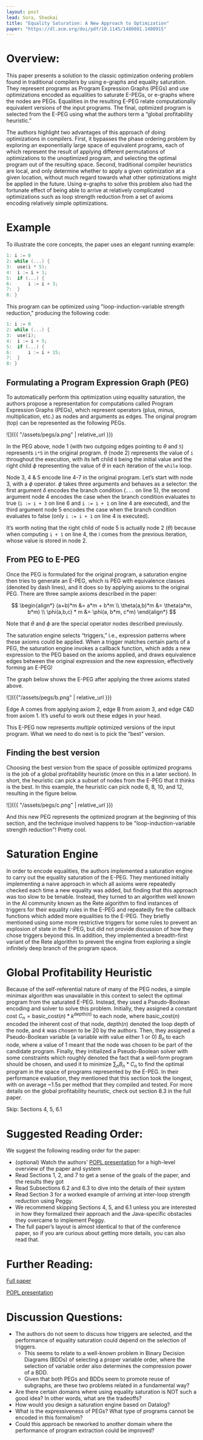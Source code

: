 ```yaml
---
layout: post
lead: Sora, Shaokai
title: "Equality Saturation: A New Approach to Optimization"
paper: "https://dl.acm.org/doi/pdf/10.1145/1480881.1480915"
---
```


<style>
    img {
        display: block;
        margin-left: auto;
        margin-right: auto;
        max-width: 80%;
        max-height: 400px;
    }
</style>

# Overview:
This paper presents a solution to the classic optimization ordering problem found in traditional compilers by using e-graphs and equality saturation. They represent programs as Program Expression Graphs (PEGs) and use optimizations encoded as equalities to saturate E-PEGs, or e-graphs where the nodes are PEGs. Equalities in the resulting E-PEG relate computationally equivalent versions of the input programs. The final, optimized program is selected from the E-PEG using what the authors term a “global profitability heuristic.”

The authors highlight two advantages of this approach of doing optimizations in compilers. First, it bypasses the phase ordering problem by exploring an exponentially large space of equivalent programs, each of which represent the result of applying different permutations of optimizations to the unoptimized program, and selecting the optimal program out of the resulting space. Second, traditional compiler heuristics are local, and only determine whether to apply a given optimization at a given location, without much regard towards what other optimizations might be applied in the future. Using e-graphs to solve this problem also had the fortunate effect of being able to arrive at relatively complicated optimizations such as loop strength reduction from a set of axioms encoding relatively simple optimizations.

# Example
To illustrate the core concepts, the paper uses an elegant running example:
```C
1: i := 0
2: while (...) {
3: 	use(i * 5);
4: 	i := i + 1;
5: 	if (...) {
6: 		i := i + 3;
7: 	}
8: }
```

This program can be optimized using "loop-induction-variable strength reduction," producing the following code:

```C
1: i := 0
2: while (...) {
3: 	use(i);
4:	i := i + 5;
5:	if (...) {
6:		i := i + 15;
7:	}
8: }
```

## Formulating a Program Expression Graph (PEG)

To automatically perform this optimization using equality saturation, the authors propose a representation for computations called Program Expression Graphs (PEGs), which represent operators (plus, minus, multiplication, etc.) as nodes and arguments as edges. The original program (top) can be represented as the following PEGs.

![]({{ "/assets/pegs/a.png" | relative_url }})

In the PEG above, node 1 (with two outgoing edges pointing to $\theta$ and `5`) represents `i*5` in the original program. 
$\theta$ (node 2) represents the value of `i` throughout the execution, with its left child `0` being the initial value and the right child $\phi$ representing the value of $\theta$ in each iteration of the `while` loop. 

Node 3, 4 & 5 encode line 4-7 in the original program. Let’s start with node 3, with a $\phi$ operator. $\phi$ takes three arguments and behaves as a selector: the first argument $\delta$ encodes the branch condition (`...` on line 5), the second argument node 4 encodes the case when the branch condition evaluates to true (`i := i + 3` on line 6 and `i := i + 1` on line 4 are executed), and the third argument node 5 encodes the case when the branch condition evaluates to false (only `i := i + 1` on line 4 is executed). 

It’s worth noting that the right child of node 5 is actually node 2 ($\theta$) because when computing `i + 1` on line 4, the i comes from the previous iteration, whose value is stored in node 2.

## From PEG to E-PEG

Once the PEG is formulated for the original program, a saturation engine then tries to generate an E-PEG, which is PEG with equivalence classes (denoted by dash lines), and it does so by applying axioms to the original PEG. There are three sample axioms described in the paper:

$$
\begin{align*}
(a+b)*m &= a*m + b*m \\
\theta(a,b)*m &= \theta(a*m, b*m) \\
\phi(a,b,c) * m &= \phi(a, b*m, c*m)
\end{align*}
$$

Note that $\theta$ and $\phi$ are the special operator nodes described previously.

The saturation engine selects “triggers,” i.e., expression patterns where these axioms could be applied. When a trigger matches certain parts of a PEG, the saturation engine invokes a callback function, which adds a new expression to the PEG based on the axioms applied, and draws equivalence edges between the original expression and the new expression, effectively forming an E-PEG!

The graph below shows the E-PEG after applying the three axioms stated above.

![]({{"/assets/pegs/b.png" | relative_url }})

Edge A comes from applying axiom 2, edge B from axiom 3, and edge C&D from axiom 1. It’s useful to work out these edges in your head.

This E-PEG now represents *multiple* optimized versions of the input program. What we need to do next is to pick the “best” version.

## Finding the best version

Choosing the best version from the space of possible optimized programs is the job of a global profitability heuristic (more on this in a later section). In short, the heuristic can pick a subset of nodes from the E-PEG that it thinks is the best. In this example, the heuristic can pick node 6, 8, 10, and 12, resulting in the figure below.

![]({{ "/assets/pegs/c.png" | relative_url }})

And this new PEG represents the optimized program at the beginning of this section, and the technique involved happens to be "loop-induction-variable strength reduction"! Pretty cool.

# Saturation Engine

In order to encode equalities, the authors implemented a saturation engine to carry out the equality saturation of the E-PEG. They mentioned initially implementing a naive approach in which all axioms were repeatedly checked each time a new equality was added, but finding that this approach was too slow to be tenable. Instead, they turned to an algorithm well known in the AI community known as the Rete algorithm to find instances of triggers for their equality rules in the E-PEG and repeatedly fire the callback functions which added more equalities to the E-PEG. They briefly mentioned using some more restrictive triggers for some rules to prevent an explosion of state in the E-PEG, but did not provide discussion of how they chose triggers beyond this. In addition, they implemented a breadth-first variant of the Rete algorithm to prevent the engine from exploring a single infinitely deep branch of the program space.

# Global Profitability Heuristic

Because of the self-referential nature of many of the PEG nodes, a simple
minimax algorithm was unavailable in this context to select the optimal program
from the saturated E-PEG. Instead, they used a Pseudo-Boolean encoding and
solver to solve this problem. Initially, they assigned a constant cost 
$C_n = \textsf{basic_cost}(n) * k^{\textsf{depth}(n)}$ to each node, 
where $\textsf{basic_cost}(n)$ encoded the
inherent cost of that node, $\textsf{depth}(n)$ denoted the loop depth of the node, and
$k$ was chosen to be 20 by the authors. Then, they assigned a Pseudo-Boolean
variable (a variable with value either 1 or 0) $B_n$ to each node, where a value
of 1 meant that the node was chosen to be part of the candidate program.
Finally, they initialized a Pseudo-Boolean solver with some constraints which
roughly denoted the fact that a well-form program should be chosen, and used it
to minimize $\sum_n B_n * C_n$ to find the optimal program in the space of
programs represented by the E-PEG. In their performance evaluation, they
mentioned that this section took the longest, with on average ~1.5s per method
that they compiled and tested. For more details on the global profitability
heuristic, check out section 8.3 in the full paper.

Skip:
Sections 4, 5, 6.1

# Suggested Reading Order:

We suggest the following reading order for the paper:
- (optional) Watch the authors’ [POPL presentation](https://www.youtube.com/watch?v=hL2MARuBCzw) for a high-level overview of the paper and system
- Read Sections 1, 2, and 7 to get a sense of the goals of the paper, and the results they got
- Read Subsections 6.2 and 6.3 to dive into the details of their system
- Read Section 3 for a worked example of arriving at inter-loop strength reduction using Peggy.
- We recommend skipping Sections 4, 5, and 6.1 unless you are interested in how they formalized their approach and the Java-specific obstacles they overcame to implement Peggy.
- The full paper’s layout is almost identical to that of the conference paper, so if you are curious about getting more details, you can also read that. 

# Further Reading:
[Full paper](https://arxiv.org/pdf/1012.1802.pdf)

[POPL presentation](https://www.youtube.com/watch?v=hL2MARuBCzw)
# Discussion Questions:
- The authors do not seem to discuss how triggers are selected, and the performance of equality saturation could depend on the selection of triggers.
    - This seems to relate to a well-known problem in Binary Decision Diagrams (BDDs) of selecting a proper variable order, where the selection of variable order also determines the compression power of a BDD.
    - Given that both PEGs and BDDs seem to promote reuse of subgraphs, are these two problems related in a fundamental way?
- Are there certain domains where using equality saturation is NOT such a good idea? In other words, what are the tradeoffs?
- How would you design a saturation engine based on Datalog?
- What is the expressiveness of PEGs? What type of programs cannot be encoded in this formalism?
- Could this approach be reworked to another domain where the performance of program extraction could be improved?
